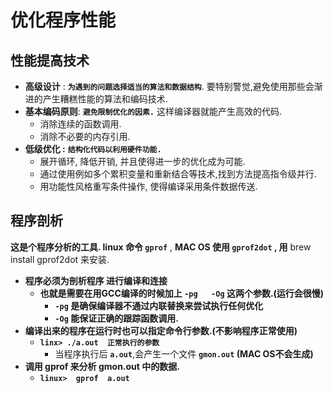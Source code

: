 # 优化程序性能

## 性能提高技术

* **高级设计** :  **`为遇到的问题选择适当的算法和数据结构`**. 要特别警觉,避免使用那些会渐进的产生糟糕性能的算法和编码技术.
* **基本编码原则**: **`避免限制优化的因素.`**  这样编译器就能产生高效的代码.
  * 消除连续的函数调用.
  * 消除不必要的内存引用.
* **低级优化 :** **`结构化代码以利用硬件功能.`**
  * 展开循环, 降低开销, 并且使得进一步的优化成为可能.
  * 通过使用例如多个累积变量和重新结合等技术,找到方法提高指令级并行.
  * 用功能性风格重写条件操作, 使得编译采用条件数据传送.

## 程序剖析

**这是个程序分析的工具. linux 命令   `gprof`**  , **MAC OS 使用 `gprof2dot` , 用** brew install gprof2dot 来安装.

* **程序必须为剖析程序 进行编译和连接**
  * **也就是需要在用GCC编译的时候加上 `-pg   -Og`  这两个参数.\(运行会很慢\)**
    * **`-pg`  是确保编译器不通过内联替换来尝试执行任何优化**
    * **`-Og`  能保证正确的跟踪函数调用.**
* **编译出来的程序在运行时也可以指定命令行参数.\(不影响程序正常使用\)**
  * **`linx> ./a.out  正常执行的参数`**
    * 当程序执行后 **`a.out`**,会产生一个文件 **`gmon.out` \(MAC OS不会生成\)**
* **调用  gprof   来分析 gmon.out  中的数据.**
  * **`linux>  gprof  a.out`**



